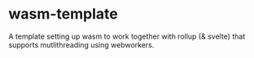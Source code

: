# wasm-template
A template setting up wasm to work together with rollup (&amp; svelte) that supports mutlithreading using webworkers.
